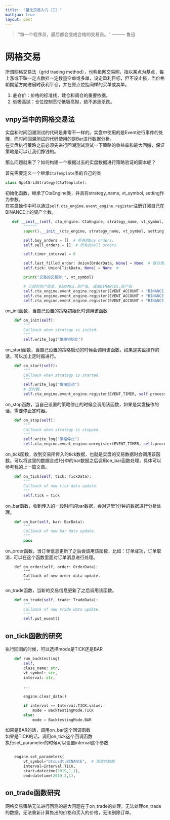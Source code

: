 ```yaml
---
title:  "量化交易入门（三）"
mathjax: true
layout: post
---
```


> "每一个程序员，最后都会变成合格的交易员。"    ——— 鲁迅

# 网格交易
所谓网格交易法（grid trading method），也称鱼网交易网，指以某点为基点，每上涨或下跌一定点数挂一定数量空单或多单，设定盈利目标，但不设止损，当价格朝期望方向进展时获利平仓，并在原点位挂同样的买单或卖单。
1. 底仓价：价格的标准线，建仓和调仓的重要依据。
2. 低吸高抛：仓位控制贯彻低吸高抛，绝不追涨杀跌。

## vnpy当中的网格交易法
实盘和时间回溯测试的代码是非常不一样的。实盘中使用的是Event进行事件的处理，而时间回溯测试的代码使用的是Bar进行数据分析。  
在实盘执行策略之前必须先进行回溯测试测试一下策略的收益率和最大回撤，保证策略是可以让我们挣钱的。  

那么问题就来了？如何构建一个根据过去的实盘数据进行策略验证的脚本呢？

首先需要定义一个继承`CtaTemplate`类的自己的类
```python
class SpotGridStrategy(CtaTemplate):
```

初始化函数，继承了CtaEngine类，并且将strategy_name, vt_symbol, setting作为参数。  
在实盘操作中可以通过`self.cta_engine.event_engine.register`注册订阅自己在BINANCE上的资产个数。 
```python
   def __init__(self, cta_engine: CtaEngine, strategy_name, vt_symbol, setting):
        """"""
        super().__init__(cta_engine, strategy_name, vt_symbol, setting)

        self.buy_orders = []  # 所有的buy orders.
        self.sell_orders = []  # 所有的sell orders.

        self.timer_interval = 0

        self.last_filled_order: Union[OrderData, None] = None  # 联合类型, 或者叫可选类型，二选一那种.
        self.tick: Union[TickData, None] = None  #

        print("交易的交易对:", vt_symbol)

        # 订阅的资产信息. BINANCE.资产名, 或者BINANCES.资产名
        self.cta_engine.event_engine.register(EVENT_ACCOUNT + "BINANCE.USDT", self.process_account_event)
        self.cta_engine.event_engine.register(EVENT_ACCOUNT + "BINANCE.BNB", self.process_account_event)
        self.cta_engine.event_engine.register(EVENT_ACCOUNT + "BINANCE.ETH", self.process_account_event)
```

on_init函数，当自己设置的策略初始化时调用该函数  
```python
    def on_init(self):
        """
        Callback when strategy is inited.
        """
        self.write_log("策略初始化")
```
on_start函数，当自己设置的策略启动的时候会调用该函数，如果是实盘操作的话，可以加上定时器进行。  
```python
    def on_start(self):
        """
        Callback when strategy is started.
        """
        self.write_log("策略启动")
        # 定时器.
        self.cta_engine.event_engine.register(EVENT_TIMER, self.process_timer_event)
```  
on_stop函数，当自己设置的策略停止的时候会调用该函数，如果是实盘操作的话，需要停止定时器。
```python
    def on_stop(self):
        """
        Callback when strategy is stopped.
        """
        self.write_log("策略停止")
        self.cta_engine.event_engine.unregister(EVENT_TIMER, self.process_timer_event)
```
on_tick函数，收到交易所传入的tick数据，也就是实盘的交易数据时会调用该函数。可以将这里的数据合成1分中的bar数据之后调用on_bar函数处理，具体可以参考我的上一篇文章。  
```python
    def on_tick(self, tick: TickData):
        """
        Callback of new tick data update.
        """
        self.tick = tick
```
on_bar函数，收到传入的一段时间的bar数据，会对这里1分钟的数据进行分析处理。  
```python
    def on_bar(self, bar: BarData):
        """
        Callback of new bar data update.
        """
        pass
```
on_order函数，当订单信息更新了之后会调用该函数，比如：订单成功，订单取消...可以在这个函数里面对订单消息进行处理。
```
    def on_order(self, order: OrderData):
        """
        Callback of new order data update.
        """
```        
on_trade函数，当新的交易信息更新了之后调用该函数。  
```python
    def on_trade(self, trade: TradeData):
        """
        Callback of new trade data update.
        """
        self.put_event()
```         
## on_tick函数的研究

执行回测的时候，可以选择mode是TICK还是BAR
```python
    def run_backtesting(
        self,
        class_name: str,
        vt_symbol: str,
        interval: str,
        
        ...
        
        engine.clear_data()

        if interval == Interval.TICK.value:
            mode = BacktestingMode.TICK
        else:
            mode = BacktestingMode.BAR
```
如果是BAR的话，调用on_bar这个回调函数  
如果是TICK的话，调用on_tick这个回调函数  
执行set_parameter的时候可以设置interval这个参数  
```python

    engine.set_parameters(
        vt_symbol="btcusdt.BINANCE",  # 现货的数据
        interval=Interval.TICK,
        start=datetime(2019,1,1),
        end=datetime(2019,2,1),
```


## on_trade函数研究

网格交易策略无法进行回测的最大问题在于on_trade的处理，无法处理on_trade的数据，无法重新计算售出的价格和买入的价格，无法删除订单。  











